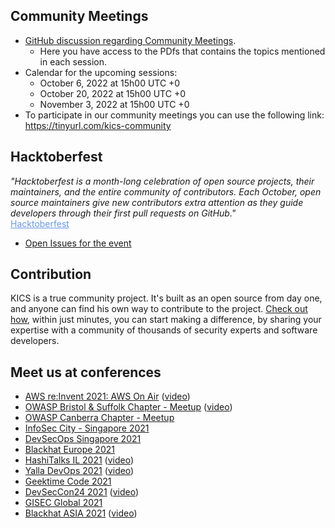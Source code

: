 ## Community Meetings
-   [GitHub discussion regarding Community Meetings](https://github.com/Checkmarx/kics/discussions/5675).
    -   Here you have access to the PDfs that contains the topics mentioned in each session.
- Calendar for the upcoming sessions:
    - October 6, 2022 at 15h00 UTC +0
    - October 20, 2022 at 15h00 UTC +0
    - November 3, 2022 at 15h00 UTC +0
- To participate in our community meetings you can use the following link: https://tinyurl.com/kics-community

## Hacktoberfest
*"Hacktoberfest is a month-long celebration of open source projects, their maintainers, and the entire community of contributors. Each October, open source maintainers give new contributors extra attention as they guide developers through their first pull requests on GitHub."*<br />
<a href="https://github.com/topics/hacktoberfest" style="color: rgb(105, 151, 236);">Hacktoberfest</a>

-   [Open Issues for the event](https://github.com/Checkmarx/kics/issues?q=is%3Aissue+is%3Aopen+label%3A%22hacktoberfest%22)


## Contribution

KICS is a true community project. It's built as an open source from day one, and anyone can find his own way to contribute to the project.
[Check out how](docs/CONTRIBUTING.md), within just minutes, you can start making a difference, by sharing your expertise with a community of thousands of security experts and software developers.

## Meet us at conferences

-   [AWS re:Invent 2021: AWS On Air](https://youtu.be/9ZKldJeBHl4) ([video](https://youtu.be/9ZKldJeBHl4))
-   [OWASP Bristol & Suffolk Chapter - Meetup](https://www.meetup.com/OWASP-Bristol/events/281869377/) ([video](https://youtu.be/KKZJEJF6I0M))
-   [OWASP Canberra Chapter - Meetup](https://www.meetup.com/OWASP-Canberra-Chapter/events/281946376/)
-   [InfoSec City - Singapore 2021](https://www.infosec-city.com/sin21-bizcomm)
-   [DevSecOps Singapore 2021](https://devopscon.io/cloud-platforms-serverless/infrastructure-is-the-new-code-is-your-devsecops-ready/)
-   [Blackhat Europe 2021](https://www.blackhat.com/eu-21/arsenal/schedule/#kics-keeping-infrastructure-as-code-secure-25111)
-   [HashiTalks IL 2021](https://events.hashicorp.com/hashitalksisrael) ([video](https://www.youtube.com/watch?v=DFRiSVH4lu0))
-   [Yalla DevOps 2021](https://yalla-devops.com/) ([video](https://youtu.be/Hs_YbAH9giI))
-   [Geektime Code 2021](https://code.geektime.co.il/)
-   [DevSecCon24 2021](https://www.devseccon.com/devseccon24-2021/) ([video](https://www.youtube.com/watch?v=eaD-tGMOKe8))
-   [GISEC Global 2021](https://www.gisec.ae/gisec-2021-conference/insecure-infrastructure-as-code-leaves-the-door-open-for-hackers-1wez)
-   [Blackhat ASIA 2021](https://www.blackhat.com/asia-21/arsenal/schedule/#kics-22475) ([video](https://www.youtube.com/watch?v=56AM1wiIOss))